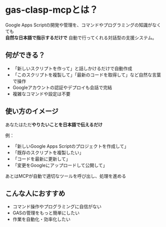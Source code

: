 # gas-clasp-mcpとは？

Google Apps Scriptの開発や管理を、コマンドやプログラミングの知識がなくても  
**自然な日本語で指示するだけで** 自動で行ってくれる対話型の支援システム。

## 何ができる？

- 「新しいスクリプトを作って」と話しかけるだけで自動作成
- 「このスクリプトを複製して」「最新のコードを取得して」など自然な言葉で操作
- Googleアカウントの認証やデプロイも会話で完結
- 複雑なコマンドや設定は不要

## 使い方のイメージ

あなたはただ**やりたいことを日本語で伝えるだけ**

例：
- 「新しいGoogle Apps Scriptのプロジェクトを作成して」
- 「既存のスクリプトを複製したい」
- 「コードを最新に更新して」
- 「変更をGoogleにアップロードして公開して」

あとはMCPが自動で適切なツールを呼び出し、処理を進める

## こんな人におすすめ

- コマンド操作やプログラミングに自信がない
- GASの管理をもっと簡単にしたい
- 作業を自動化・効率化したい
